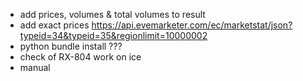 - add prices, volumes & total volumes to result
- add exact prices https://api.evemarketer.com/ec/marketstat/json?typeid=34&typeid=35&regionlimit=10000002
- python bundle install ???
- check of RX-804 work on ice
- manual